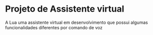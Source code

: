 # Projeto de Assistente virtual
 A Lua uma assistente virtual em desenvolvimento que possui algumas funcionalidades diferentes por comando de voz
